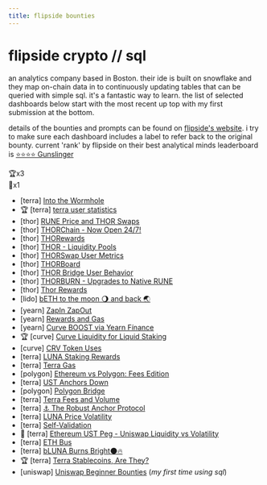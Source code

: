 ```yaml
---
title: flipside bounties
---
```


# flipside crypto // sql
an analytics company based in Boston. their ide is built on snowflake and they map on-chain data in to continuously updating tables that can be queried with simple sql. it's a fantastic way to learn. the list of selected dashboards below start with the most recent up top with my first submission at the bottom.  

details of the bounties and prompts can be found on [flipside's website](https://www.notion.so/Flipside-Crypto-Bounty-Programs-8a6400e3d85049b79875d5200206974e). i try to make sure each dashboard includes a label to refer back to the original bounty. current 'rank' by flipside on their best analytical minds leaderboard is [⭐️⭐️⭐️⭐️ Gunslinger](https://www.notion.so/teamflipside/Flipside-Crypto-BAM-Leaderboard-1154ce81580a4b8fadfcbb3753a9b21d)  


🏆x3  
🥈x1  

 - [terra] [Into the Wormhole](https://app.flipsidecrypto.com/dashboard/into-the-wormhole-Sqv35x)
 - 🏆 [terra] [terra user statistics](https://app.flipsidecrypto.com/dashboard/terra-user-statistics-lebOen)
 - [thor] [RUNE Price and THOR Swaps](https://app.flipsidecrypto.com/dashboard/rune-price-and-thor-swaps-nup7td)
 - [thor] [THORChain - Now Open 24/7!](https://app.flipsidecrypto.com/dashboard/thor-chain-now-open-24-7-FFlXqr)
 - [thor] [THORewards](https://app.flipsidecrypto.com/dashboard/tho-rewards-6t6fb1)
 - [thor] [THOR - Liquidity Pools](https://app.flipsidecrypto.com/dashboard/thor-liquidity-pools-A-HsVN)
 - [thor] [THORSwap User Metrics](https://app.flipsidecrypto.com/dashboard/thor-swap-user-metrics-zweyo6)
 - [thor] [THORBoard](https://app.flipsidecrypto.com/dashboard/thor-board-PNixC5)
 - [thor] [THOR Bridge User Behavior](https://app.flipsidecrypto.com/dashboard/thor-bridge-user-behavior-3i7P2e)
 - [thor] [THORBURN - Upgrades to Native RUNE](https://app.flipsidecrypto.com/dashboard/thorburn-upgrades-to-native-rune-kzVMhx)
 - [thor] [Thor Rewards](https://app.flipsidecrypto.com/dashboard/thor-rewards-X3gFVa)
 - [lido] [bETH to the moon 🌖 and back 🌏](https://app.flipsidecrypto.com/dashboard/b-eth-to-the-moon-🌖-and-back-🌏-NrZANL)
 - [yearn] [ZapIn ZapOut](https://app.flipsidecrypto.com/dashboard/zap-in-zap-out-vKo_SO)
 - [yearn] [Rewards and Gas](https://app.flipsidecrypto.com/dashboard/rewards-and-gas-JErope)
 - [yearn] [Curve BOOST via Yearn Fínance](https://app.flipsidecrypto.com/dashboard/curve-boost-via-yearn-finance-iVv66T)
 - 🏆 [curve] [Curve Liquidity for Liquid Staking](https://app.flipsidecrypto.com/dashboard/curve-liquidity-for-liquid-staking-VEGYbj)
 - [curve] [CRV Token Uses](https://app.flipsidecrypto.com/dashboard/crv-token-uses-4MgDA7)
 - [terra] [LUNA Staking Rewards](https://app.flipsidecrypto.com/dashboard/luna-staking-rewards-ZYGSRy)
 - [terra] [Terra Gas](https://app.flipsidecrypto.com/dashboard/terra-gas-KiLJ3Y)
 - [polygon] [Ethereum vs Polygon: Fees Edition](https://app.flipsidecrypto.com/dashboard/ethereum-vs-polygon-fees-edition-ksmL4h)
 - [terra] [UST Anchors Down](https://app.flipsidecrypto.com/dashboard/ust-anchors-down-zIfkt5)
 - [polygon] [Polygon Bridge](https://app.flipsidecrypto.com/dashboard/polygon-bridge-7l07Is)
 - [terra] [Terra Fees and Volume](https://app.flipsidecrypto.com/dashboard/terra-fees-and-volume-nbQqTr)
 - [terra] [⚓️ The Robust Anchor Protocol](https://app.flipsidecrypto.com/dashboard/anchor-protocol-NMwB-4)
 - [terra] [LUNA Price Volatility](https://app.flipsidecrypto.com/dashboard/luna-price-volatility-yTquMU)
 - [terra] [Self-Validation](https://app.flipsidecrypto.com/dashboard/self-validation-xdSPyF)
 - 🥈 [terra] [Ethereum UST Peg - Uniswap Liquidity vs Volatility](https://app.flipsidecrypto.com/dashboard/ethereum-ust-peg-uniswap-liquidity-vs-volatility-aBtxcH)
 - [terra] [ETH Bus](https://app.flipsidecrypto.com/dashboard/eth-bus-MjJMbl)  
 - [terra] [bLUNA Burns Bright🌑🔥](https://app.flipsidecrypto.com/dashboard/b-luna-burns-bright-GSCl6R)
 - 🏆 [terra] [Terra Stablecoins, Are They?](https://app.flipsidecrypto.com/dashboard/terra-stablecoins-are-they-H4uNMJ)
 - [uniswap] [Uniswap Beginner Bounties](https://app.flipsidecrypto.com/dashboard/uni-beginner-bounties-fk3Pkh) (*my first time using sql*)
